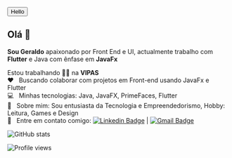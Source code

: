 
<button tyle=" background-color: blue; color:white;padding:30px;"> Hello</button>
## Olá 👋

**Sou Geraldo** apaixonado por Front End e UI, actualmente trabalho com **Flutter** e Java com ênfase em **JavaFx**

 Estou trabalhando 👨‍💻 na **VIPAS**
 <br/> :heart: &nbsp; Buscando colaborar com projetos em Front-end usando JavaFx e Flutter
 <br/> :computer: &nbsp; Minhas tecnologias: Java, JavaFX, PrimeFaces, Flutter
 <br/> 💬  &nbsp; Sobre mim: Sou entusiasta da Tecnologia e Empreendedorismo, Hobby: Leitura, Games e Design
 <br/> :email: &nbsp; Entre em contato comigo: [![Linkedin Badge](https://img.shields.io/badge/-GeraldoQuende-blue?style=flat-square&logo=Linkedin&logoColor=white&link=https://www.linkedin.com/in/gquende/)](https://www.linkedin.com/in/gquende/) 
| 
[![Gmail Badge](https://img.shields.io/badge/-gquende@hotmail.com-c14438?style=flat-square&logo=Gmail&logoColor=white&link=mailto:gquende@hotmail.com)](mailto:gquende@hotmail.com)

![GitHub stats](https://github-readme-stats.vercel.app/api?username=gquende&show_icons=true&theme=graywhite)

![Profile views](https://gpvc.arturio.dev/gquende)
